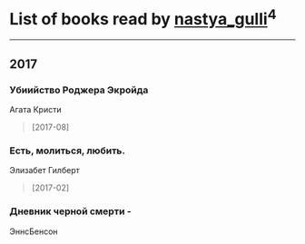 # List of books read by [nastya_gulli](http://vk.com/id18695910)<sup>4</sup>
---

## 2017

### Убиийство Роджера Экройда
Агата Кристи
> [2017-08] 


### Есть, молиться, любить.
Элизабет Гилберт
> [2017-02] 


### Дневник черной смерти -
ЭннсБенсон






